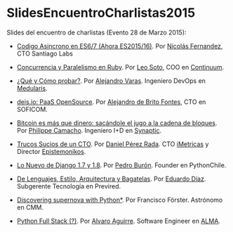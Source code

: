 # SlidesEncuentroCharlistas2015
Slides del encuentro de charlistas (Evento 28 de Marzo 2015):

- [Codigo Asincrono en ES6/7 (Ahora ES2015/16)](http://goo.gl/86v9kK). Por [Nicolás Fernandez](http://twitter.com/elBuraBure), CTO Santiago Labs

- [Concurrencia y Paralelismo en Ruby](https://www.dropbox.com/s/ckxc7nzsc20q00t/Concurrencia%20y%20Paralelismo%20en%20Ruby-LT.pdf?dl=0). Por [Leo Soto](http://twitter.com/leosoto), COO en [Continuum](http://continuum.cl).

- [¿Qué y Cómo probar?](https://docs.google.com/presentation/d/1cANych7EMfUCfKh5rXFbI5XdnwTWFuoOH3xCEYWdda4/pub#slide=id.gacb70dded_3_0). Por [Alejandro Varas](http://www.alejandrovaras.me/). Ingeniero DevOps en [Medularis](http://www.medularis.com/).

- [deis.io: PaaS OpenSource](http://aledbf.github.io/deis-encuentro-charlistas-2015). Por [Alejandro de Brito Fontes](http://twitter.com/aledbf), CTO en SOFICOM.

- [Bitcoin es más que dinero: sacándole el jugo a la cadena de bloques](http://www.slideshare.net/philippecamacho/bitcoin-es-ms-que-dinero-sacandole-el-jugo-a-la-cadena-de-bloques). Por [Philippe Camacho](https://cl.linkedin.com/pub/philippe-camacho-ph-d/2/19/b5/en). Ingeniero I+D en [Synaptic](http://www.synaptic.cl/).

- [Trucos Sucios de un CTO](https://s3.amazonaws.com/presentaciones-dperezrada/trucos-sucios/index.html). Por [Daniel Pérez Rada](https://twitter.com/dperezrada). CTO [iMetricas](http://www.imetricas.com/) y Director [Epistemonikos](www.epistemonikos.org).

- [Lo Nuevo de Django 1.7 y 1.8](https://drive.google.com/file/d/0BzfAN59IvYV-MGdTZ04teWRKelU/view?usp=sharing). Por [Pedro Burón](http://github.com/pedroburon). Founder en PythonChile.

- [De Lenguajes, Estilo, Arquitectura y Bagatelas](http://www.slideshare.net/EduardoDiazCortes/de-lenguajes-estilo-arquitectura-y-bagatelas). Por [Eduardo Díaz](http://www.lnds.net/). Subgerente Tecnología en Previred.

- [Discovering supernova with Python*](https://drive.google.com/file/d/0BzfAN59IvYV-dlZMSkk4Ukk4RjA/view?usp=sharing). Por Francisco Förster. Astrónomo en CMM.

- [Python Full Stack (?)](http://goo.gl/PoRaBL). Por [Alvaro Aguirre](http://twitter.com/alvaro_aguirre). Software Engineer en [ALMA](http://www.almascience.org).
 


